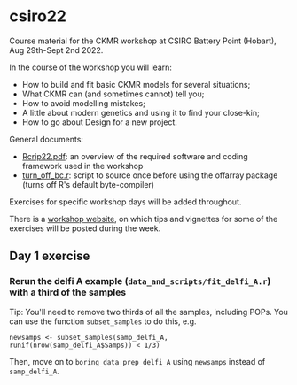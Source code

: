 # csiro22

Course material for the CKMR workshop at CSIRO Battery Point (Hobart), Aug 29th-Sept 2nd 2022.

In the course of the workshop you will learn:

 - How to build and fit basic CKMR models for several situations; 
 - What CKMR can (and sometimes cannot) tell you; 
 - How to avoid modelling mistakes; 
 - A little about modern genetics and using it to find your close-kin; 
 - How to go about Design for a new project.
 

General documents: 

 - [Rcrip22.pdf](https://github.com/markbravington/csiro22/blob/main/Rcrib22.pdf): an overview of the required software and coding framework used in the workshop
 - [turn_off_bc.r](https://github.com/markbravington/csiro22/blob/main/turn_off_bc.r): script to source once before using the offarray package (turns off R's default byte-compiler)
 
Exercises for specific workshop days will be added throughout.

There is a [workshop website](https://markbravington.github.io/csiro22/tutorials/about.html), on which
tips and vignettes for some of the exercises will be posted during the week.


## Day 1 exercise

### Rerun the delfi A example (`data_and_scripts/fit_delfi_A.r`) with a third of the samples

Tip: You'll need to remove two thirds of all the samples, including POPs. You can use the function 
`subset_samples` to do this, e.g. 

`newsamps <- subset_samples(samp_delfi_A, runif(nrow(samp_delfi_A$Samps)) < 1/3)`

Then, move on to `boring_data_prep_delfi_A` using `newsamps` instead of `samp_delfi_A`.
